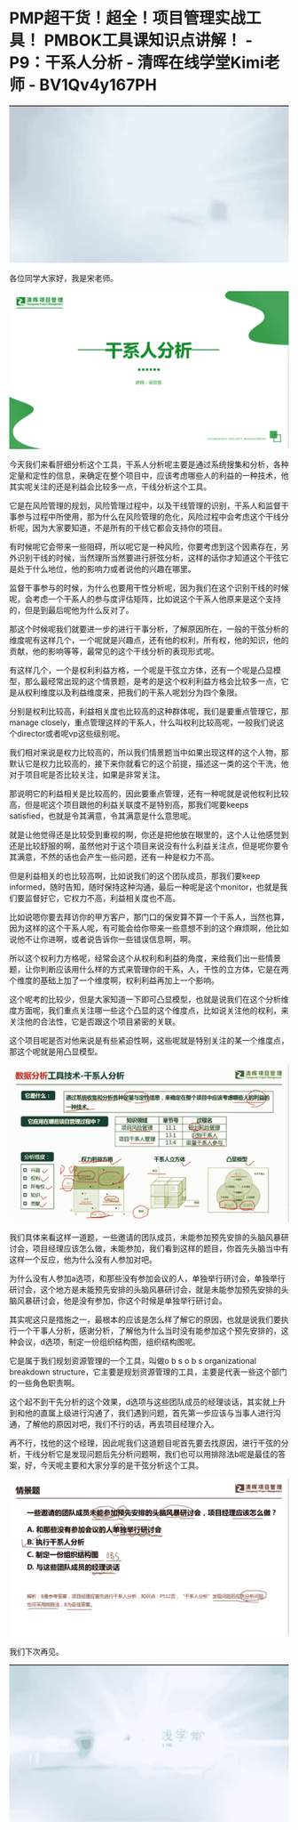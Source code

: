 # PMP超干货！超全！项目管理实战工具！ PMBOK工具课知识点讲解！ - P9：干系人分析 - 清晖在线学堂Kimi老师 - BV1Qv4y167PH

![](img/20a56df487546a36461cd2fade3372fd_0.png)

各位同学大家好，我是宋老师。

![](img/20a56df487546a36461cd2fade3372fd_2.png)

今天我们来看肝细分析这个工具，干系人分析呢主要是通过系统搜集和分析，各种定量和定性的信息，来确定在整个项目中，应该考虑哪些人的利益的一种技术，他其实呢关注的还是利益会比较多一点，干线分析这个工具。

它是在风险管理的规划，风险管理过程中，以及干线管理的识别，干系人和监督干事参与过程中所使用，那为什么在风险管理的危化，风险过程中会考虑这个干线分析呢，因为大家要知道，不是所有的干线它都会支持你的项目。

有时候呢它会带来一些阻碍，所以呢它是一种风险，你要考虑到这个因素存在，另外识别干线的时候，当然理所当然要进行肝弦分析，这样的话你才知道这个干弦它是处于什么地位，他的影响力或者说他的兴趣在哪里。

监督干事参与的时候，为什么也要用干性分析呢，因为我们在这个识别干线的时候呢，会考虑一个干系人的参与度评估矩阵，比如说这个干系人他原来是这个支持的，但是到最后呢他为什么反对了。

那这个时候呢我们就要进一步的进行干事分析，了解原因所在，一般的干弦分析的维度呢有这样几个，一个呢就是兴趣点，还有他的权利，所有权，他的知识，他的贡献，他的影响等等，最常见的这个干线分析的表现形式呢。

有这样几个，一个是权利利益方格，一个呢是干弦立方体，还有一个呢是凸显模型，那么最经常出现的这个情景题，是考的是这个权利利益方格会比较多一点，它是从权利维度以及利益维度来，把我们的干系人呢划分为四个象限。

分别是权利比较高，利益相关度也比较高的这种群体呢，我们是要重点管理它，那manage closely，重点管理这样的干系人，什么叫权利比较高呢，一般我们说这个director或者呢vp这些级别呢。

我们相对来说是权力比较高的，所以我们情景题当中如果出现这样的这个人物，那默认它是权力比较高的，接下来你就看它的这个前提，描述这一类的这个干洗，他对于项目呢是否比较关注，如果是非常关注。

那说明它的利益相关是比较高的，因此要重点管理，还有一种呢就是说他权利比较高，但是呢这个项目跟他的利益关联度不是特别高，那我们呢要keeps satisfied，也就是令其满意，令其满意是什么意思呢。

就是让他觉得还是比较受到重视的啊，你还是把他放在眼里的，这个人让他感觉到还是比较舒服的啊，虽然他对于这个项目来说没有什么利益关注点，但是呢你要令其满意，不然的话也会产生一些问题，还有一种是权力不高。

但是利益相关的也比较高啊，比如说我们的这个团队成员，那我们要keep informed，随时告知，随时保持这种沟通，最后一种呢是这个monitor，也就是我们要监督好它，它权力不高，利益相关度也不高。

比如说嗯你要去拜访你的甲方客户，那门口的保安算不算一个干系人，当然也算，因为这样的这个干系人呢，有可能会给你带来一些意想不到的这个麻烦啊，他比如说他不让你进啊，或者说告诉你一些错误信息啊，啊。

所以这个权利力方格呢，经常会这个从权利和利益的角度，来给我们出一些情景题，让你判断应该用什么样的方式来管理你的干系，人，干性的立方体，它是在两个维度的基础上加了一个维度啊，权利利益再加上一个影响。

这个呢考的比较少，但是大家知道一下即可凸显模型，也就是说我们在这个分析维度方面呢，我们重点关注哪一些这个凸显的这个维度点，比如说关注他的权利，来关注他的合法性，它是否跟这个项目紧密的关联。

这个项目呢是否对他来说是有些紧迫性啊，这些呢就是特别关注的某一个维度点，那这个呢就是用凸显模型。

![](img/20a56df487546a36461cd2fade3372fd_4.png)

我们具体来看这样一道题，一些邀请的团队成员，未能参加预先安排的头脑风暴研讨会，项目经理应该怎么做，未能参加，我们看到这样的题目，你首先头脑当中有这样一个反应，他为什么没有人参加对吧。

为什么没有人参加a选项，和那些没有参加会议的人，单独举行研讨会，单独举行研讨会，这个地方是未能预先安排的头脑风暴研讨会，就是未能参加预先安排的头脑风暴研讨会，他是没有参加，你这个时候是单独举行研讨会。

其实呢这只是措施之一，最根本的应该是怎么样了解它的原因，也就是说我们要执行一个干事人分析，感谢分析，了解他为什么当时没有能参加这个预先安排的，这种会议，d选项，制定一份组织结构图，组织结构图呢。

它是属于我们规划资源管理的一个工具，叫做o b s o b s organizational breakdown structure，它主要是规划资源管理的工具，主要是代表一些这个部门的一些角色职责啊。

这个起不到干先分析的这个效果，d选项与这些团队成员的经理谈话，其实就上升到和他的直属上级进行沟通了，我们遇到问题，首先第一步应该与当事人进行沟通，了解他的原因对吧，我们不行的话，再去项目经理介入。

再不行，找他的这个经理，因此呢我们这道题目呢首先要去找原因，进行干弦的分析，干线分析它是发现问题后先分析问题啊，我们也可以用排除法b呢是最佳的答案，好，今天呢主要和大家分享的是干弦分析这个工具。



![](img/20a56df487546a36461cd2fade3372fd_6.png)

我们下次再见。

![](img/20a56df487546a36461cd2fade3372fd_8.png)